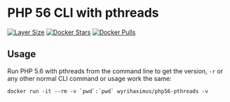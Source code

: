 PHP 56 CLI with pthreads
=====================
[![Layer Size](https://badge.imagelayers.io/wyrihaximus/php56-pthreads:latest.svg)](https://imagelayers.io/?images=wyrihaximus/php56-pthreads:latest) [![Docker Stars](https://img.shields.io/docker/stars/wyrihaximus/php56-pthreads.svg?style=flat-square)](https://hub.docker.com/r/wyrihaximus/php56-pthreads/) [![Docker Pulls](https://img.shields.io/docker/pulls/wyrihaximus/php56-pthreads.svg?style=flat-square)](https://hub.docker.com/r/wyrihaximus/php56-pthreads/)

## Usage ##

Run PHP 5.6 with pthreads from the command line to get the version, `-r` or any other normal CLI command or usage work the same: 

```
docker run -it --rm -v `pwd`:`pwd` wyrihaximus/php56-pthreads -v 
```
